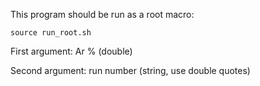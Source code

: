 This program should be run as a root macro:

```
source run_root.sh
```

First argument: Ar % (double)

Second argument: run number (string, use double quotes)